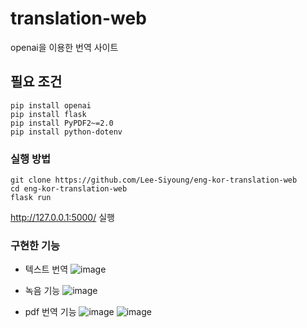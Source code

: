 # translation-web
openai을 이용한 번역 사이트

## 필요 조건


```
pip install openai
pip install flask
pip install PyPDF2~=2.0
pip install python-dotenv

```

### 실행 방법

```
git clone https://github.com/Lee-Siyoung/eng-kor-translation-web
cd eng-kor-translation-web
flask run
```

http://127.0.0.1:5000/  실행
 
### 구현한 기능
- 텍스트 번역
![image](https://user-images.githubusercontent.com/57993534/234579009-a9383bd8-211f-4b8e-a786-e85564a6ea69.png)

- 녹음 기능
![image](https://user-images.githubusercontent.com/57993534/234579147-00e02b26-7cbe-4b7d-ad87-e959dcf34b00.png)

 
- pdf 번역 기능
![image](https://user-images.githubusercontent.com/57993534/234579214-19639176-0e44-4a33-9f2c-670dcbd41382.png)
![image](https://user-images.githubusercontent.com/57993534/234578815-9aff9f60-4fec-49b0-84be-e756d9daebb4.png)


